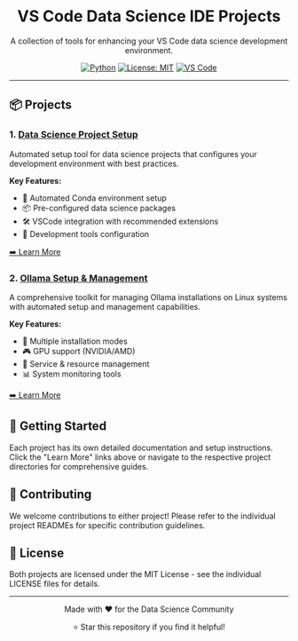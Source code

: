 <div align="center">

# VS Code Data Science IDE Projects

A collection of tools for enhancing your VS Code data science development environment.

[![Python](https://img.shields.io/badge/python-3.11-blue.svg)](https://www.python.org/downloads/)
[![License: MIT](https://img.shields.io/badge/License-MIT-green.svg)](https://opensource.org/licenses/MIT)
[![VS Code](https://img.shields.io/badge/VS%20Code-Compatible-blue)](https://code.visualstudio.com/)

</div>

---

## 📦 Projects

### 1. [Data Science Project Setup](./dsi-config/)

Automated setup tool for data science projects that configures your development environment with best practices.

**Key Features:**
- 🐍 Automated Conda environment setup
- 📦 Pre-configured data science packages
- 🛠️ VSCode integration with recommended extensions
- 🔧 Development tools configuration

[➡️ Learn More](./dsi-config/README.md)

### 2. [Ollama Setup & Management](./ollama/)

A comprehensive toolkit for managing Ollama installations on Linux systems with automated setup and management capabilities.

**Key Features:**
- 🚀 Multiple installation modes
- 🎮 GPU support (NVIDIA/AMD)
- 🔄 Service & resource management
- 📊 System monitoring tools

[➡️ Learn More](./ollama/README.md)

## 🚀 Getting Started

Each project has its own detailed documentation and setup instructions. Click the "Learn More" links above or navigate to the respective project directories for comprehensive guides.

## 🤝 Contributing

We welcome contributions to either project! Please refer to the individual project READMEs for specific contribution guidelines.

## 📝 License

Both projects are licensed under the MIT License - see the individual LICENSE files for details.

---

<div align="center">

Made with ❤️ for the Data Science Community

⭐ Star this repository if you find it helpful!

</div>